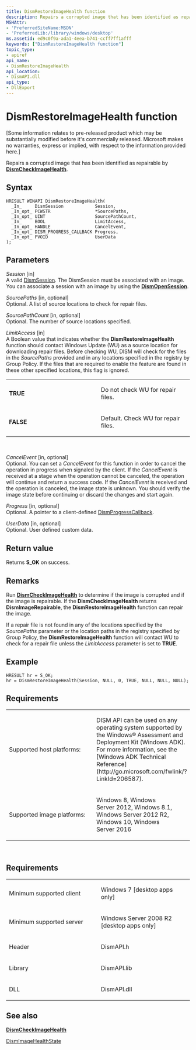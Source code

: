```yaml
---
title: DismRestoreImageHealth function
description: Repairs a corrupted image that has been identified as repairable by DismCheckImageHealth.
MSHAttr:
- 'PreferredSiteName:MSDN'
- 'PreferredLib:/library/windows/desktop'
ms.assetid: ed9c0f9a-ada1-4eea-b741-ccff7ff1afff
keywords: ["DismRestoreImageHealth function"]
topic_type:
- apiref
api_name:
- DismRestoreImageHealth
api_location:
- DismAPI.dll
api_type:
- DllExport
---
```


# DismRestoreImageHealth function


\[Some information relates to pre-released product which may be substantially modified before it's commercially released. Microsoft makes no warranties, express or implied, with respect to the information provided here.\]

Repairs a corrupted image that has been identified as repairable by [**DismCheckImageHealth**](dismcheckimagehealth-function.md).

Syntax
------

```ManagedCPlusPlus
HRESULT WINAPI DismRestoreImageHealth(
  _In_     DismSession            Session,
  _In_opt_ PCWSTR                 *SourcePaths,
  _In_opt_ UINT                   SourcePathCount,
  _In_     BOOL                   LimitAccess,
  _In_opt_ HANDLE                 CancelEvent,
  _In_opt_ DISM_PROGRESS_CALLBACK Progress,
  _In_opt_ PVOID                  UserData
);
```

Parameters
----------

*Session* \[in\]  
A valid [DismSession](dismsession.md). The DismSession must be associated with an image. You can associate a session with an image by using the [**DismOpenSession**](dismopensession-function.md).

*SourcePaths* \[in, optional\]  
Optional. A list of source locations to check for repair files.

*SourcePathCount* \[in, optional\]  
Optional. The number of source locations specified.

*LimitAccess* \[in\]  
A Boolean value that indicates whether the **DismRestoreImageHealth** function should contact Windows Update (WU) as a source location for downloading repair files. Before checking WU, DISM will check for the files in the *SourcePaths* provided and in any locations specified in the registry by Group Policy. If the files that are required to enable the feature are found in these other specified locations, this flag is ignored.

<table>
<colgroup>
<col width="50%" />
<col width="50%" />
</colgroup>
<tbody>
<tr class="odd">
<td><p><strong>TRUE</strong></p></td>
<td><p>Do not check WU for repair files.</p></td>
</tr>
<tr class="even">
<td><p><strong>FALSE</strong></p></td>
<td><p>Default. Check WU for repair files.</p></td>
</tr>
</tbody>
</table>

 

*CancelEvent* \[in, optional\]  
Optional. You can set a *CancelEvent* for this function in order to cancel the operation in progress when signaled by the client. If the *CancelEvent* is received at a stage when the operation cannot be canceled, the operation will continue and return a success code. If the *CancelEvent* is received and the operation is canceled, the image state is unknown. You should verify the image state before continuing or discard the changes and start again.

*Progress* \[in, optional\]  
Optional. A pointer to a client-defined [DismProgressCallback](dismprogresscallback.md).

*UserData* \[in, optional\]  
Optional. User defined custom data.

Return value
------------

Returns **S\_OK** on success.

## <span id="Remarks"></span><span id="remarks"></span><span id="REMARKS"></span>Remarks


Run [**DismCheckImageHealth**](dismcheckimagehealth-function.md) to determine if the image is corrupted and if the image is repairable. If the **DismCheckImageHealth** returns **DismImageRepairable**, the **DismRestoreImageHealth** function can repair the image.

If a repair file is not found in any of the locations specified by the *SourcePaths* parameter or the location paths in the registry specified by Group Policy, the **DismRestoreImageHealth** function will contact WU to check for a repair file unless the *LimitAccess* parameter is set to **TRUE**.

## <span id="Example"></span><span id="example"></span><span id="EXAMPLE"></span>Example


```ManagedCPlusPlus
HRESULT hr = S_OK;
hr = DismRestoreImageHealth(Session, NULL, 0, TRUE, NULL, NULL, NULL);
```

## <span id="Requirements"></span><span id="requirements"></span><span id="REQUIREMENTS"></span>Requirements


<table>
<colgroup>
<col width="50%" />
<col width="50%" />
</colgroup>
<tbody>
<tr class="odd">
<td><p>Supported host platforms:</p></td>
<td><p>DISM API can be used on any operating system supported by the Windows® Assessment and Deployment Kit (Windows ADK). For more information, see the [Windows ADK Technical Reference](http://go.microsoft.com/fwlink/?LinkId=206587).</p></td>
</tr>
<tr class="even">
<td><p>Supported image platforms:</p></td>
<td><p>Windows 8, Windows Server 2012, Windows 8.1, Windows Server 2012 R2, Windows 10, Windows Server 2016</p></td>
</tr>
</tbody>
</table>

 

Requirements
------------

<table>
<colgroup>
<col width="50%" />
<col width="50%" />
</colgroup>
<tbody>
<tr class="odd">
<td><p>Minimum supported client</p></td>
<td><p>Windows 7 [desktop apps only]</p></td>
</tr>
<tr class="even">
<td><p>Minimum supported server</p></td>
<td><p>Windows Server 2008 R2 [desktop apps only]</p></td>
</tr>
<tr class="odd">
<td><p>Header</p></td>
<td>DismAPI.h</td>
</tr>
<tr class="even">
<td><p>Library</p></td>
<td>DismAPI.lib</td>
</tr>
<tr class="odd">
<td><p>DLL</p></td>
<td>DismAPI.dll</td>
</tr>
</tbody>
</table>

## <span id="see_also"></span>See also


[**DismCheckImageHealth**](dismcheckimagehealth-function.md)

[DismImageHealthState](dismimagehealthstate-enumeration.md)

 

 




